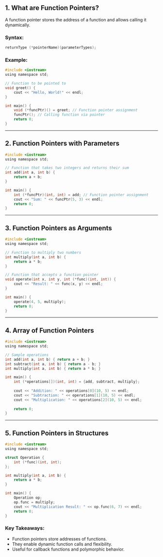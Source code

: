 ## 1. What are Function Pointers?
A function pointer stores the address of a function and allows calling it dynamically.

### Syntax:
```c
returnType (*pointerName)(parameterTypes);
```

### Example:
```c
#include <iostream>
using namespace std;

// Function to be pointed to
void greet() {
    cout << "Hello, World!" << endl;
}

int main() {
    void (*funcPtr)() = greet; // Function pointer assignment
    funcPtr(); // Calling function via pointer
    return 0;
}
```

---

## 2. Function Pointers with Parameters
```c
#include <iostream>
using namespace std;

// Function that takes two integers and returns their sum
int add(int a, int b) {
    return a + b;
}

int main() {
    int (*funcPtr)(int, int) = add; // Function pointer assignment
    cout << "Sum: " << funcPtr(5, 3) << endl;
    return 0;
}
```

---

## 3. Function Pointers as Arguments
```c
#include <iostream>
using namespace std;

// Function to multiply two numbers
int multiply(int a, int b) {
    return a * b;
}

// Function that accepts a function pointer
void operate(int x, int y, int (*func)(int, int)) {
    cout << "Result: " << func(x, y) << endl;
}

int main() {
    operate(4, 5, multiply);
    return 0;
}
```

---

## 4. Array of Function Pointers
```c
#include <iostream>
using namespace std;

// Sample operations
int add(int a, int b) { return a + b; }
int subtract(int a, int b) { return a - b; }
int multiply(int a, int b) { return a * b; }

int main() {
    int (*operations[])(int, int) = {add, subtract, multiply};
    
    cout << "Addition: " << operations[0](10, 5) << endl;
    cout << "Subtraction: " << operations[1](10, 5) << endl;
    cout << "Multiplication: " << operations[2](10, 5) << endl;
    
    return 0;
}
```

---

## 5. Function Pointers in Structures
```c
#include <iostream>
using namespace std;

struct Operation {
    int (*func)(int, int);
};

int multiply(int a, int b) {
    return a * b;
}

int main() {
    Operation op;
    op.func = multiply;
    cout << "Multiplication Result: " << op.func(6, 7) << endl;
    return 0;
}
```

### Key Takeaways:
- Function pointers store addresses of functions.
- They enable dynamic function calls and flexibility.
- Useful for callback functions and polymorphic behavior.

